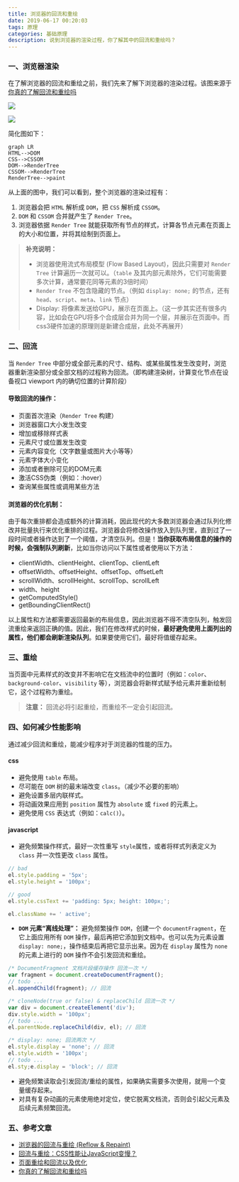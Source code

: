 ```yaml
---
title: 浏览器的回流和重绘
date: 2019-06-17 00:20:03
tags: 原理
categories: 基础原理
description: 说到浏览器的渲染过程，你了解其中的回流和重绘吗？
---
```


### 一、浏览器渲染

在了解浏览器的回流和重绘之前，我们先来了解下浏览器的渲染过程。该图来源于[你真的了解回流和重绘吗](https://segmentfault.com/a/1190000017329980)

![](//segmentfault.com/img/remote/1460000017329983?w=624&h=289)

![](//segmentfault.com/img/remote/1460000017329984?w=1150&h=537)

简化图如下：

```
graph LR
HTML-->DOM
CSS-->CSSOM
DOM-->RenderTree
CSSOM-->RenderTree
RenderTree-->paint
```

从上面的图中，我们可以看到，整个浏览器的渲染过程有：

1. 浏览器会把 `HTML` 解析成 `DOM`，把 `CSS` 解析成 `CSSOM`。
2. `DOM` 和 `CSSOM` 合并就产生了 `Render Tree`。
3. 浏览器依据 `Render Tree` 就能获取所有节点的样式，计算各节点元素在页面上的大小和位置，并将其绘制到页面上。
 
> **补充说明：**
> - 浏览器使用流式布局模型 (Flow Based Layout)，因此只需要对 `Render Tree` 计算遍历一次就可以。（`table` 及其内部元素除外，它们可能需要多次计算，通常要花同等元素的3倍时间）
> - `Render Tree` 不包含隐藏的节点。（例如 `display: none;` 的节点，还有 `head`、`script`、`meta`、`link` 节点）
> - Display: 将像素发送给GPU，展示在页面上。（这一步其实还有很多内容，比如会在GPU将多个合成层合并为同一个层，并展示在页面中。而css3硬件加速的原理则是新建合成层，此处不再展开）


### 二、回流

当 `Render Tree` 中部分或全部元素的尺寸、结构、或某些属性发生改变时，浏览器重新渲染部分或全部文档的过程称为回流。（即构建渲染树，计算变化节点在设备视口 viewport 内的确切位置的计算阶段）

#### 导致回流的操作：

- 页面首次渲染（`Render Tree` 构建）
- 浏览器窗口大小发生改变
- 增加或移除样式表
- 元素尺寸或位置发生改变
- 元素内容变化（文字数量或图片大小等等）
- 元素字体大小变化
- 添加或者删除可见的DOM元素
- 激活CSS伪类（例如：:hover）
- 查询某些属性或调用某些方法

#### 浏览器的优化机制：

由于每次重排都会造成额外的计算消耗，因此现代的大多数浏览器会通过队列化修改并批量执行来优化重排的过程。浏览器会将修改操作放入到队列里，直到过了一段时间或者操作达到了一个阈值，才清空队列。但是！**当你获取布局信息的操作的时候，会强制队列刷新**，比如当你访问以下属性或者使用以下方法：

- clientWidth、clientHeight、clientTop、clientLeft
- offsetWidth、offsetHeight、offsetTop、offsetLeft
- scrollWidth、scrollHeight、scrollTop、scrollLeft
- width、height
- getComputedStyle()
- getBoundingClientRect()

以上属性和方法都需要返回最新的布局信息，因此浏览器不得不清空队列，触发回流重绘来返回正确的值。因此，我们在修改样式的时候，**最好避免使用上面列出的属性，他们都会刷新渲染队列**。如果要使用它们，最好将值缓存起来。


### 三、重绘

当页面中元素样式的改变并不影响它在文档流中的位置时（例如：`color`、`background-color`、`visibility` 等），浏览器会将新样式赋予给元素并重新绘制它，这个过程称为重绘。

> **注意：** 回流必将引起重绘，而重绘不一定会引起回流。


### 四、如何减少性能影响

通过减少回流和重绘，能减少程序对于浏览器的性能的压力。

#### css

- 避免使用 `table` 布局。
- 尽可能在 `DOM` 树的最末端改变 `class`。（减少不必要的影响）
- 避免设置多层内联样式。
- 将动画效果应用到 `position` 属性为 `absolute` 或 `fixed` 的元素上。
- 避免使用 `CSS` 表达式（例如：`calc()`）。


#### javascript

- 避免频繁操作样式，最好一次性重写 `style`属性，或者将样式列表定义为 `class` 并一次性更改 `class` 属性。

```javascript
// bad
el.style.padding = '5px';
el.style.height = '100px';

// good
el.style.cssText += 'padding: 5px; height: 100px;';

el.className += ' active';
```

- **`DOM` 元素“离线处理”：** 避免频繁操作 `DOM`，创建一个 `documentFragment`，在它上面应用所有 `DOM` 操作，最后再把它添加到文档中。也可以先为元素设置 `display: none;`，操作结束后再把它显示出来。因为在 `display` 属性为 `none`的元素上进行的 `DOM` 操作不会引发回流和重绘。

```javascript
/* DocumentFragment 文档片段缓存操作 回流一次 */
var fragment = document.createDocumentFragment();
// todo ...
el.appendChild(fragment); // 回流

/* cloneNode(true or false) & replaceChild 回流一次 */
var div = document.createElement('div');
div.style.width = '100px';
// todo ...
el.parentNode.replaceChild(div, el); // 回流

/* display: none; 回流两次 */
el.style.display = 'none'; // 回流
el.style.width = '100px';
// todo ...
el.sty;e.display = 'block'; // 回流
```

- 避免频繁读取会引发回流/重绘的属性，如果确实需要多次使用，就用一个变量缓存起来。
- 对具有复杂动画的元素使用绝对定位，使它脱离文档流，否则会引起父元素及后续元素频繁回流。


### 五、参考文章

- [浏览器的回流与重绘 (Reflow & Repaint)](https://juejin.im/post/5a9923e9518825558251c96a)
- [回流与重绘：CSS性能让JavaScript变慢？](https://www.zhangxinxu.com/wordpress/2010/01/%E5%9B%9E%E6%B5%81%E4%B8%8E%E9%87%8D%E7%BB%98%EF%BC%9Acss%E6%80%A7%E8%83%BD%E8%AE%A9javascript%E5%8F%98%E6%85%A2%EF%BC%9F/)
- [页面重绘和回流以及优化](https://www.html.cn/archives/4996)
- [你真的了解回流和重绘吗](https://segmentfault.com/a/1190000017329980)
